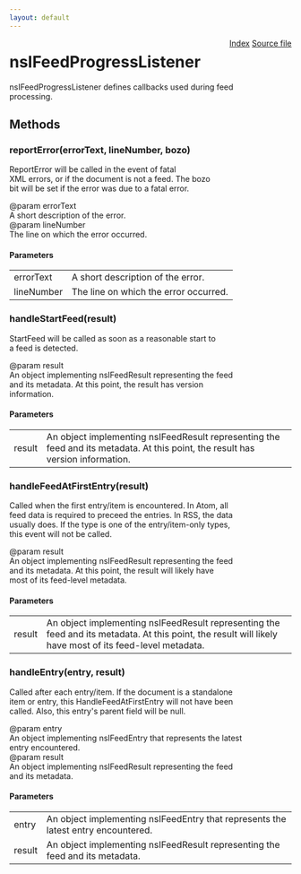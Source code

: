 ```yaml
---
layout: default
---
```

<div class='links' style='float:right'><a href="../index.html">Index</a>
<a href="http://dxr.mozilla.org/mozilla-central/source/toolkit/components/feeds/nsIFeedListener.idl">Source file</a>
</div>

# nsIFeedProgressListener #
  
nsIFeedProgressListener defines callbacks used during feed  
processing.  
  

## Methods ##

### reportError(errorText, lineNumber, bozo) ###
  
ReportError will be called in the event of fatal  
XML errors, or if the document is not a feed. The bozo   
bit will be set if the error was due to a fatal error.   
  
@param errorText  
       A short description of the error.  
@param lineNumber  
       The line on which the error occurred.  
  

#### Parameters ####

<table>

<tr>
<td>errorText</td>
<td>       A short description of the error.  
</td>
</tr>

<tr>
<td>lineNumber</td>
<td>       The line on which the error occurred.  
</td>
</tr>

</table>

### handleStartFeed(result) ###
  
StartFeed will be called as soon as a reasonable start to  
a feed is detected.   
   
@param result  
       An object implementing nsIFeedResult representing the feed   
       and its metadata. At this point, the result has version   
       information.  
  

#### Parameters ####

<table>

<tr>
<td>result</td>
<td>       An object implementing nsIFeedResult representing the feed   
       and its metadata. At this point, the result has version   
       information.  
</td>
</tr>

</table>

### handleFeedAtFirstEntry(result) ###
  
Called when the first entry/item is encountered. In Atom, all  
feed data is required to preceed the entries. In RSS, the data  
usually does. If the type is one of the entry/item-only types,  
this event will not be called.  
  
@param result  
       An object implementing nsIFeedResult representing the feed   
       and its metadata. At this point, the result will likely have  
       most of its feed-level metadata.  
  

#### Parameters ####

<table>

<tr>
<td>result</td>
<td>       An object implementing nsIFeedResult representing the feed   
       and its metadata. At this point, the result will likely have  
       most of its feed-level metadata.  
</td>
</tr>

</table>

### handleEntry(entry, result) ###
  
Called after each entry/item. If the document is a standalone  
item or entry, this HandleFeedAtFirstEntry will not have been  
called. Also, this entry's parent field will be null.  
  
@param entry  
       An object implementing nsIFeedEntry that represents the latest  
       entry encountered.  
@param result  
       An object implementing nsIFeedResult representing the feed   
       and its metadata.   
  

#### Parameters ####

<table>

<tr>
<td>entry</td>
<td>       An object implementing nsIFeedEntry that represents the latest  
       entry encountered.  
</td>
</tr>

<tr>
<td>result</td>
<td>       An object implementing nsIFeedResult representing the feed   
       and its metadata.   
</td>
</tr>

</table>
